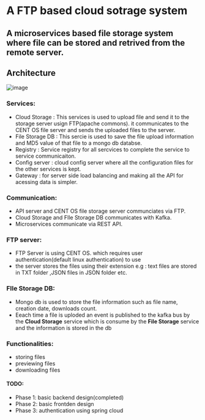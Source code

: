 # A FTP based cloud sotrage system
## A microservices based file storage system where file can be stored and retrived from the remote server.
## Architecture 
![image](https://user-images.githubusercontent.com/59931878/235321025-c88af8a6-689c-4baa-9c98-b150aeccc8ed.png)


### Services:
- Cloud Storage : This services is used to upload file and send it to the storage server usign FTP(apache commons). it communicates to the CENT OS file server and
sends the uploaded files to the server.
- File Storage DB : This sercie is used to save the file upload information and MD5 value of that file to a mongo db databse.
- Registry : Service registry for all sercvices to complete the service to service communicaiton.
- Config server : cloud config server where all the configuration files for the other services is kept.
- Gateway : for server side load balancing and making all the API for acessing data is simpler.

### Communication:
- API server and CENT OS file storage server communciates via FTP.
- Cloud Storage and FIle Storage DB communicates with Kafka.
- Microservices communicate via REST API.

### FTP server:
- FTP Server is using CENT OS. which requires user authentication(default linux authentication) to use
- the server stores the files using their extension
e.g : text files are stored in TXT folder ,JSON files in JSON folder etc.

### FIle Storage DB:
- Mongo db is used to store the file information such as file name, creation date, downloads count.
- Eeach time a file is uploded an event is published to the kafka bus by the **Cloud Storage** service which is consume by the **File Storage** service
and the information is stored in the db

### Functionalities:
- storing files
- previewing files
- downloading files


#### TODO:
* Phase 1: basic backend design(completed)
* Phase 2: basic frontden design
* Phase 3: authentication using spring cloud

